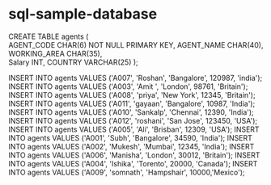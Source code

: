 # sql-sample-database

CREATE TABLE  agents
   (	
    AGENT_CODE CHAR(6) NOT NULL PRIMARY KEY, 
	AGENT_NAME CHAR(40), 
	WORKING_AREA CHAR(35),  
	Salary INT, 
	COUNTRY VARCHAR(25) 
	 );
   
   
   INSERT INTO agents VALUES ('A007', 'Roshan', 'Bangalore', 120987, 'india');
INSERT INTO agents VALUES ('A003', 'Amit ', 'London', 98761,  'Britain');
INSERT INTO agents VALUES ('A008', 'priya', 'New York', 12345, 'Britain');
INSERT INTO agents VALUES ('A011', 'gayaan', 'Bangalore', 10987, 'India');
INSERT INTO agents VALUES ('A010', 'Sankalp', 'Chennai', 12390, 'India');
INSERT INTO agents VALUES ('A012', 'roshani', 'San Jose', 123450, 'USA');
INSERT INTO agents VALUES ('A005', 'Ali', 'Brisban', 12309, 'USA');
INSERT INTO agents VALUES ('A001', 'Subh', 'Bangalore', 34590, 'India');
INSERT INTO agents VALUES ('A002', 'Mukesh', 'Mumbai', 12345, 'India');
INSERT INTO agents VALUES ('A006', 'Manisha', 'London', 30012, 'Britain');
INSERT INTO agents VALUES ('A004', 'Ishika', 'Torento', 20000, 'Canada');
INSERT INTO agents VALUES ('A009', 'somnath', 'Hampshair', 10000,'Mexico');

